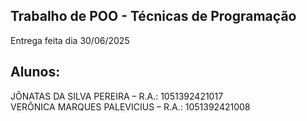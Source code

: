 ## Trabalho de POO - Técnicas de Programação
Entrega feita dia 30/06/2025

## Alunos:

JÔNATAS DA SILVA PEREIRA – R.A.: 1051392421017<br>
VERÔNICA MARQUES PALEVICIUS – R.A.: 1051392421008
